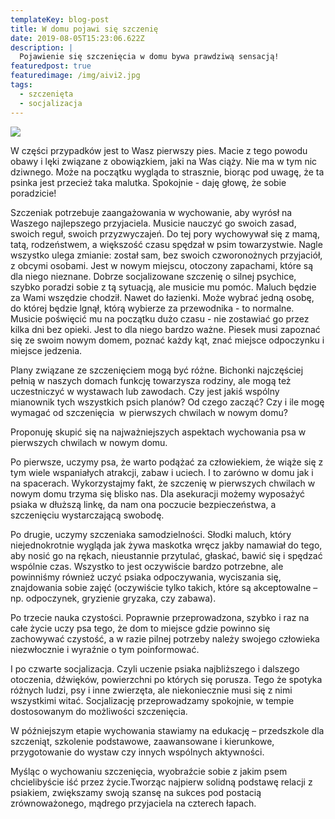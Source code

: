 ```yaml
---
templateKey: blog-post
title: W domu pojawi się szczenię
date: 2019-08-05T15:23:06.622Z
description: |
  Pojawienie się szczenięcia w domu bywa prawdziwą sensacją! 
featuredpost: true
featuredimage: /img/aivi2.jpg
tags:
  - szczenięta
  - socjalizacja
---
```

![](/img/20190421_110901.jpg)

W części przypadków jest to Wasz pierwszy pies. Macie z tego powodu obawy i lęki związane z obowiązkiem, jaki na Was ciąży. Nie ma w tym nic dziwnego. Może na początku wygląda to strasznie, biorąc pod uwagę, że ta psinka jest przecież taka malutka. Spokojnie - daję głowę, że sobie poradzicie!

Szczeniak potrzebuje zaangażowania w wychowanie, aby wyrósł na Waszego najlepszego przyjaciela. Musicie nauczyć go swoich zasad, swoich reguł, swoich przyzwyczajeń. Do tej pory wychowywał się z mamą, tatą, rodzeństwem, a większość czasu spędzał w psim towarzystwie. Nagle wszystko ulega zmianie: został sam, bez swoich czworonożnych przyjaciół, z obcymi osobami. Jest w nowym miejscu, otoczony zapachami, które są dla niego nieznane. Dobrze socjalizowane szczenię o silnej psychice, szybko poradzi sobie z tą sytuacją, ale musicie mu pomóc. Maluch będzie za Wami wszędzie chodził. Nawet do łazienki. Może wybrać jedną osobę, do której będzie lgnął, którą wybierze za przewodnika - to normalne. Musicie poświęcić mu na początku dużo czasu - nie zostawiać go przez kilka dni bez opieki. Jest to dla niego bardzo ważne. Piesek musi zapoznać się ze swoim nowym domem, poznać każdy kąt, znać miejsce odpoczynku i miejsce jedzenia.

Plany związane ze szczenięciem mogą być różne. Bichonki najczęściej pełnią w naszych domach funkcję towarzysza rodziny, ale mogą też uczestniczyć w wystawach lub zawodach. Czy jest jakiś wspólny mianownik tych wszystkich psich planów? Od czego zacząć? Czy i ile mogę wymagać od szczenięcia  w pierwszych chwilach w nowym domu?

Proponuję skupić się na najważniejszych aspektach wychowania psa w pierwszych chwilach w nowym domu.

Po pierwsze, uczymy psa, że warto podążać za człowiekiem, że wiąże się z tym wiele wspaniałych atrakcji, zabaw i uciech. I to zarówno w domu jak i na spacerach. Wykorzystajmy fakt, że szczenię w pierwszych chwilach w nowym domu trzyma się blisko nas. Dla asekuracji możemy wyposażyć psiaka w dłuższą linkę, da nam ona poczucie bezpieczeństwa, a szczenięciu wystarczającą swobodę. 

Po drugie, uczymy szczeniaka samodzielności. Słodki maluch, który niejednokrotnie wygląda jak żywa maskotka wręcz jakby namawiał do tego, aby nosić go na rękach, nieustannie przytulać, głaskać, bawić się i spędzać wspólnie czas. Wszystko to jest oczywiście bardzo potrzebne, ale powinniśmy również uczyć psiaka odpoczywania, wyciszania się, znajdowania sobie zajęć (oczywiście tylko takich, które są akceptowalne – np. odpoczynek, gryzienie gryzaka, czy zabawa).

Po trzecie nauka czystości. Poprawnie przeprowadzona, szybko i raz na całe życie uczy psa tego, że dom to miejsce gdzie powinno się zachowywać czystość, a w razie pilnej potrzeby należy swojego człowieka niezwłocznie i wyraźnie o tym poinformować.

I po czwarte socjalizacja. Czyli uczenie psiaka najbliższego i dalszego otoczenia, dźwięków, powierzchni po których się porusza. Tego że spotyka różnych ludzi, psy i inne zwierzęta, ale niekoniecznie musi się z nimi wszystkimi witać. Socjalizację przeprowadzamy spokojnie, w tempie dostosowanym do możliwości szczenięcia.

W późniejszym etapie wychowania stawiamy na edukację – przedszkole dla szczeniąt, szkolenie podstawowe, zaawansowane i kierunkowe, przygotowanie do wystaw czy innych wspólnych aktywności.

Myśląc o wychowaniu szczenięcia, wyobraźcie sobie z jakim psem chcielibyście iść przez życie.Tworząc najpierw solidną podstawę relacji z psiakiem, zwiększamy swoją szansę na sukces pod postacią zrównoważonego, mądrego przyjaciela na czterech łapach.
